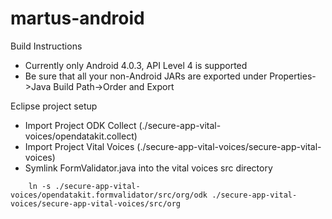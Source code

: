 martus-android
==============

Build Instructions
- Currently only Android 4.0.3, API Level 4 is supported
- Be sure that all your non-Android JARs are exported under Properties->Java Build Path->Order and Export

Eclipse project setup

+ Import Project ODK Collect (./secure-app-vital-voices/opendatakit.collect)
+ Import Project Vital Voices (./secure-app-vital-voices/secure-app-vital-voices)
+ Symlink FormValidator.java into the vital voices src directory
```
	ln -s ./secure-app-vital-voices/opendatakit.formvalidator/src/org/odk ./secure-app-vital-voices/secure-app-vital-voices/src/org 
```